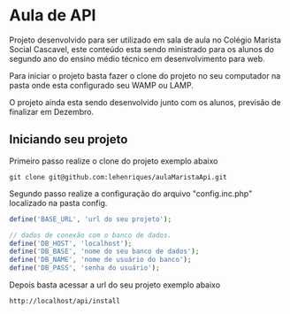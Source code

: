 
# Aula de API

Projeto desenvolvido para ser utilizado em sala de aula no Colégio Marista Social Cascavel, este conteúdo esta sendo ministrado para os alunos do segundo ano do ensino médio técnico em desenvolvimento para web.

Para iniciar o projeto basta fazer o clone do projeto no seu computador na pasta onde esta configurado seu WAMP ou LAMP.

O projeto ainda esta sendo desenvolvido junto com os alunos, previsão de finalizar em Dezembro.

## Iniciando seu projeto

Primeiro passo realize  o clone do projeto exemplo abaixo
```git
git clone git@github.com:lehenriques/aulaMaristaApi.git
```

Segundo passo realize a configuração do arquivo "config.inc.php" localizado na pasta config.
```php
define('BASE_URL', 'url do seu projeto');

// dados de conexão com o banco de dados.
define('DB_HOST', 'localhost');
define('DB_BASE', 'nome do seu banco de dados');
define('DB_NAME', 'nome de usuário do banco');
define('DB_PASS', 'senha do usuário');
```

Depois basta acessar a url do seu projeto exemplo abaixo
```url
http://localhost/api/install
```